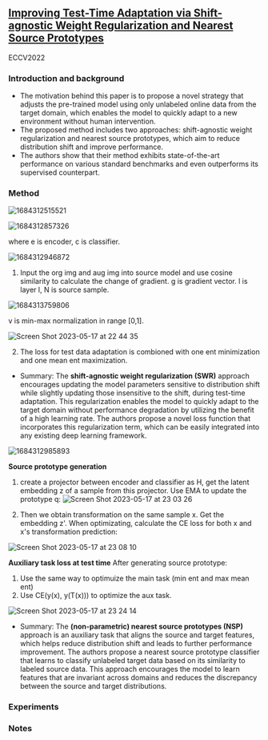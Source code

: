 ## [Improving Test-Time Adaptation via Shift-agnostic Weight Regularization and Nearest Source Prototypes](https://arxiv.org/abs/2207.11707)

ECCV2022

### Introduction and background
- The motivation behind this paper is to propose a novel strategy that adjusts the pre-trained model using only unlabeled online data from the target domain, which enables the model to quickly adapt to a new environment without human intervention. 
- The proposed method includes two approaches: shift-agnostic weight regularization and nearest source prototypes, which aim to reduce distribution shift and improve performance. 
- The authors show that their method exhibits state-of-the-art performance on various standard benchmarks and even outperforms its supervised counterpart.

### Method

![1684312515521](https://github.com/Jo-wang/Daily-Paper-Reading/assets/46414159/ad5299f1-ea95-4064-acc1-0c6c528eaa1e)

![1684312857326](https://github.com/Jo-wang/Daily-Paper-Reading/assets/46414159/97934ee9-937b-4496-ae70-bfabc722d924)

where e is encoder, c is classifier.

![1684312946872](https://github.com/Jo-wang/Daily-Paper-Reading/assets/46414159/1d5cdd12-0f98-4be5-b105-56a21ddd235e)

1. Input the org img and aug img into source model and use cosine similarity to calculate the change of gradient. g is gradient vector. l is layer l, N is source sample.

![1684313759806](https://github.com/Jo-wang/Daily-Paper-Reading/assets/46414159/6c671683-9cea-4751-8aab-a626c07c32c5)

v is min-max normalization in range [0,1].

![Screen Shot 2023-05-17 at 22 44 35](https://github.com/Jo-wang/Daily-Paper-Reading/assets/46414159/b320f7f1-9201-4240-a827-d303329c3c6d)

2. The loss for test data adaptation is combioned with one ent minimization and one mean ent maximization.

- Summary: The **shift-agnostic weight regularization (SWR)** approach encourages updating the model parameters sensitive to distribution shift while slightly updating those insensitive to the shift, during test-time adaptation. This regularization enables the model to quickly adapt to the target domain without performance degradation by utilizing the benefit of a high learning rate. The authors propose a novel loss function that incorporates this regularization term, which can be easily integrated into any existing deep learning framework.

![1684312985893](https://github.com/Jo-wang/Daily-Paper-Reading/assets/46414159/ab6b62d5-4a7d-4fae-b094-1fc0e366d441)

**Source prototype generation**
1. create a projector between encoder and classifier as H, get the latent embedding z of a sample from this projector. Use EMA to update the prototype q:
![Screen Shot 2023-05-17 at 23 03 26](https://github.com/Jo-wang/Daily-Paper-Reading/assets/46414159/24ae7614-e6ec-413c-9d8c-47f5338ee641)

2. Then we obtain transformation on the same sample x. Get the embedding z'. When optimizating, calculate the CE loss for both x and x's transformation prediction:

![Screen Shot 2023-05-17 at 23 08 10](https://github.com/Jo-wang/Daily-Paper-Reading/assets/46414159/5c82b546-ae38-44c9-9c07-852b1e092ddf)

**Auxiliary task loss at test time**
After generating source prototype:

1. Use the same way to optimuize the main task (min ent and max mean ent)
2. Use CE(y(x), y(T(x))) to optimize the aux task.

![Screen Shot 2023-05-17 at 23 24 14](https://github.com/Jo-wang/Daily-Paper-Reading/assets/46414159/e334f327-214c-4514-8499-00dc400d00a1)

- Summary: The **(non-parametric) nearest source prototypes (NSP)** approach is an auxiliary task that aligns the source and target features, which helps reduce distribution shift and leads to further performance improvement. The authors propose a nearest source prototype classifier that learns to classify unlabeled target data based on its similarity to labeled source data. This approach encourages the model to learn features that are invariant across domains and reduces the discrepancy between the source and target distributions.

### Experiments

### Notes
